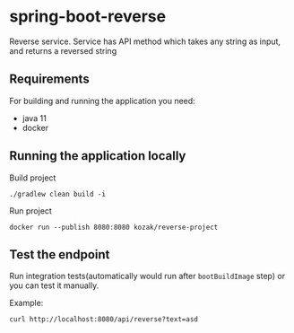 # spring-boot-reverse

Reverse service. Service has API method which takes any string as input, and returns a reversed string

## Requirements

For building and running the application you need:

- java 11
- docker

## Running the application locally

Build project
```shell
./gradlew clean build -i
```

Run project
```shell
docker run --publish 8080:8080 kozak/reverse-project
```

## Test the endpoint

Run integration tests(automatically would run after `bootBuildImage` step) 
or you can test it manually.

Example:
```shell
curl http://localhost:8080/api/reverse?text=asd
```
